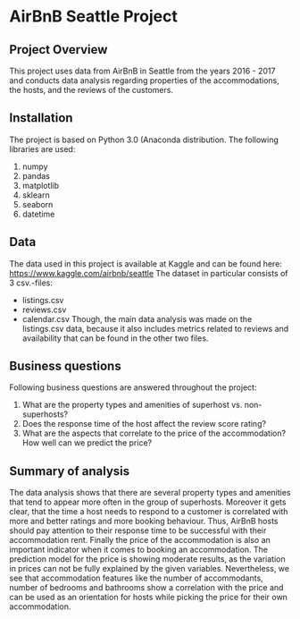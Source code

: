 # AirBnB Seattle Project

## Project Overview
This project uses data from AirBnB in Seattle from the years 2016 - 2017 and conducts data analysis regarding properties of the accommodations, the hosts, and the reviews of the customers.

## Installation
The project is based on Python 3.0 (Anaconda distribution. The following libraries are used:
1. numpy
2. pandas
3. matplotlib
4. sklearn
5. seaborn
6. datetime

## Data 
The data used in this project is available at Kaggle and can be found here: https://www.kaggle.com/airbnb/seattle 
The dataset in particular consists of 3 csv.-files:
- listings.csv
- reviews.csv
- calendar.csv
Though, the main data analysis was made on the listings.csv data, because it also includes metrics related to reviews and availability that can be found in the other two files.

## Business questions
Following business questions are answered throughout the project:

1. What are the property types and amenities of superhost vs. non-superhosts?
2. Does the response time of the host affect the review score rating?
3. What are the aspects that correlate to the price of the accommodation? How well can we predict the price?

## Summary of analysis
The data analysis shows that there are several property types and amenities that tend to appear more often in the group of superhosts. Moreover it gets clear, that the time a host needs to respond to a customer is correlated with more and better ratings and more booking behaviour. Thus, AirBnB hosts should pay attention to their response time to be successful with their accommodation rent. Finally the price of the accommodation is also an important indicator when it comes to booking an accommodation. The prediction model for the price is showing moderate results, as the variation in prices can not be fully explained by the given variables. Nevertheless, we see that accommodation features like the number of accommodants, number of bedrooms and bathrooms show a correlation with the price and can be used as an orientation for hosts while picking the price for their own accommodation.

